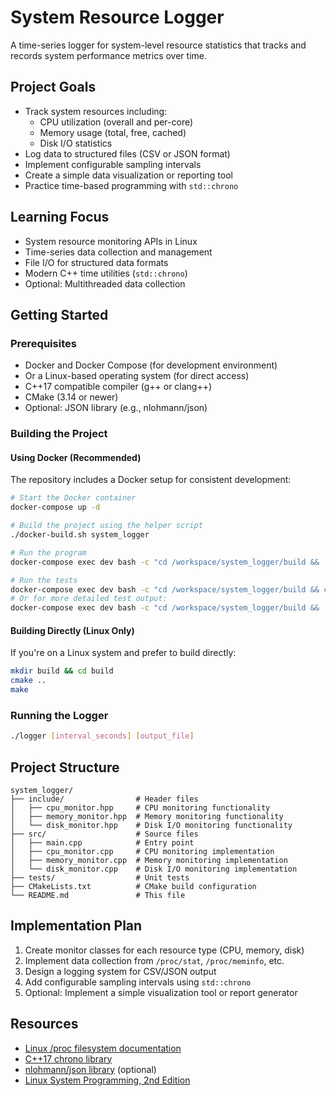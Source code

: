 # System Resource Logger

A time-series logger for system-level resource statistics that tracks and records system performance metrics over time.

## Project Goals

- Track system resources including:
  - CPU utilization (overall and per-core)
  - Memory usage (total, free, cached)
  - Disk I/O statistics
- Log data to structured files (CSV or JSON format)
- Implement configurable sampling intervals
- Create a simple data visualization or reporting tool
- Practice time-based programming with `std::chrono`

## Learning Focus

- System resource monitoring APIs in Linux
- Time-series data collection and management
- File I/O for structured data formats
- Modern C++ time utilities (`std::chrono`)
- Optional: Multithreaded data collection

## Getting Started

### Prerequisites

- Docker and Docker Compose (for development environment)
- Or a Linux-based operating system (for direct access)
- C++17 compatible compiler (g++ or clang++)
- CMake (3.14 or newer)
- Optional: JSON library (e.g., nlohmann/json)

### Building the Project

#### Using Docker (Recommended)

The repository includes a Docker setup for consistent development:

```bash
# Start the Docker container
docker-compose up -d

# Build the project using the helper script
./docker-build.sh system_logger

# Run the program
docker-compose exec dev bash -c "cd /workspace/system_logger/build && ./logger"

# Run the tests
docker-compose exec dev bash -c "cd /workspace/system_logger/build && ctest"
# Or for more detailed test output:
docker-compose exec dev bash -c "cd /workspace/system_logger/build && ./tests/system_logger_tests"
```

#### Building Directly (Linux Only)

If you're on a Linux system and prefer to build directly:

```bash
mkdir build && cd build
cmake ..
make
```

### Running the Logger

```bash
./logger [interval_seconds] [output_file]
```

## Project Structure

```
system_logger/
├── include/                # Header files
│   ├── cpu_monitor.hpp     # CPU monitoring functionality
│   ├── memory_monitor.hpp  # Memory monitoring functionality
│   └── disk_monitor.hpp    # Disk I/O monitoring functionality
├── src/                    # Source files
│   ├── main.cpp            # Entry point
│   ├── cpu_monitor.cpp     # CPU monitoring implementation
│   ├── memory_monitor.cpp  # Memory monitoring implementation
│   └── disk_monitor.cpp    # Disk I/O monitoring implementation
├── tests/                  # Unit tests
├── CMakeLists.txt          # CMake build configuration
└── README.md               # This file
```

## Implementation Plan

1. Create monitor classes for each resource type (CPU, memory, disk)
2. Implement data collection from `/proc/stat`, `/proc/meminfo`, etc.
3. Design a logging system for CSV/JSON output
4. Add configurable sampling intervals using `std::chrono`
5. Optional: Implement a simple visualization tool or report generator

## Resources

- [Linux /proc filesystem documentation](https://man7.org/linux/man-pages/man5/proc.5.html)
- [C++17 chrono library](https://en.cppreference.com/w/cpp/chrono)
- [nlohmann/json library](https://github.com/nlohmann/json) (optional)
- [Linux System Programming, 2nd Edition](https://www.oreilly.com/library/view/linux-system-programming/9781449341527/)
